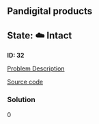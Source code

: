 ## Pandigital products

## State: :cloud: **Intact**

**ID: 32**

[Problem Description](https://projecteuler.net/problem=32)

[Source code](main.cpp)

### Solution
0
